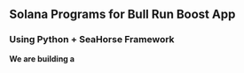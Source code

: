 ## Solana Programs for Bull Run Boost App

### Using Python + SeaHorse Framework

**We are building a**
